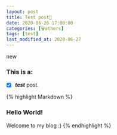 ```yaml
---
layout: post
title: Test post📌
date: 2020-06-26 17:00:00
categories: [🗑️others]
tags: [test]
last_modified_at: 2020-06-27
---
```


<span class="new">new</span>

### This is a:
- [x] ***test*** post.

{% highlight Markdown %}
### Hello World!
Welcome to my blog :)
{% endhighlight %}
